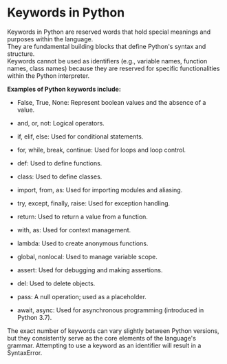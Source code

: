# Keywords in Python  

Keywords in Python are reserved words that hold special meanings and purposes within the language.  
They are fundamental building blocks that define Python's syntax and structure.  
Keywords cannot be used as identifiers (e.g., variable names, function names, class names) because they are reserved for specific functionalities within the Python interpreter.  

**Examples of Python keywords include:**    
- False, True, None: Represent boolean values and the absence of a value.  

- and, or, not: Logical operators.  

- if, elif, else: Used for conditional statements.  

- for, while, break, continue: Used for loops and loop control.  

- def: Used to define functions.  

- class: Used to define classes.  

- import, from, as: Used for importing modules and aliasing.  

- try, except, finally, raise: Used for exception handling.  

- return: Used to return a value from a function.  

- with, as: Used for context management.  

- lambda: Used to create anonymous functions.  

- global, nonlocal: Used to manage variable scope.  

- assert: Used for debugging and making assertions.  

- del: Used to delete objects.  

- pass: A null operation; used as a placeholder.  

- await, async: Used for asynchronous programming (introduced in Python 3.7).  

The exact number of keywords can vary slightly between Python versions, but they consistently serve as the core elements of the language's grammar. Attempting to use a keyword as an identifier will result in a SyntaxError.